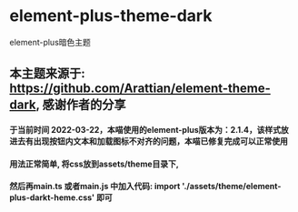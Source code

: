 # element-plus-theme-dark
element-plus暗色主题

## 本主题来源于: https://github.com/Arattian/element-theme-dark, 感谢作者的分享

#### 于当前时间 2022-03-22，本喵使用的element-plus版本为：2.1.4，该样式放进去有出现按钮内文本和加载图标不对齐的问题，本喵已修复完成可以正常使用

#### 用法正常简单, 将css放到assets/theme目录下, 
#### 然后再main.ts 或者main.js 中加入代码: import './assets/theme/element-plus-darkt-heme.css' 即可

